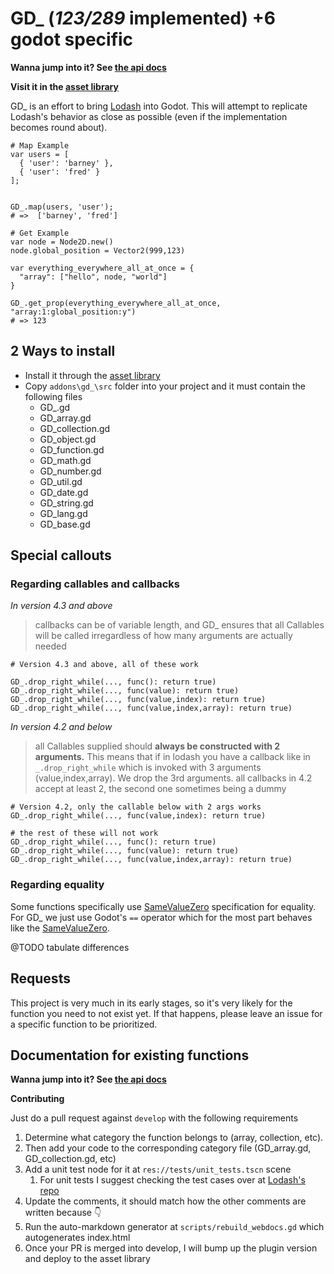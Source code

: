 # GD_ (_123/289_ implemented) +6 godot specific

**Wanna jump into it? See [the api docs](https://accidentallyc.github.io/GD_/)**

**Visit it in the [asset library](https://godotengine.org/asset-library/asset/2486)**

GD_ is an effort to bring [Lodash](https://lodash.com/) into Godot. 
This will attempt to replicate Lodash's behavior as close as possible (even if the implementation becomes round about).

```gdscript
# Map Example
var users = [
  { 'user': 'barney' },
  { 'user': 'fred' }
]; 		 


GD_.map(users, 'user');  
# =>  ['barney', 'fred']

# Get Example
var node = Node2D.new()
node.global_position = Vector2(999,123)

var everything_everywhere_all_at_once = {
  "array": ["hello", node, "world"]
}

GD_.get_prop(everything_everywhere_all_at_once, "array:1:global_position:y")
# => 123
```

## 2 Ways to install

* Install it through the [asset library](https://godotengine.org/asset-library/asset/2486)
* Copy `addons\gd_\src` folder into your project and it must contain the following files
	* GD_.gd
	* GD_array.gd
	* GD_collection.gd
	* GD_object.gd
	* GD_function.gd
	* GD_math.gd
	* GD_number.gd
	* GD_util.gd
	* GD_date.gd
	* GD_string.gd
	* GD_lang.gd
	* GD_base.gd


## Special callouts

### Regarding callables and callbacks

*In version 4.3 and above*
> callbacks can be of variable length, and GD_ ensures that all Callables
> will be called irregardless of how many arguments are actually needed

```gdscript
# Version 4.3 and above, all of these work

GD_.drop_right_while(..., func(): return true)
GD_.drop_right_while(..., func(value): return true)
GD_.drop_right_while(..., func(value,index): return true)
GD_.drop_right_while(..., func(value,index,array): return true)
```

*In version 4.2 and below*
> all Callables supplied should **always be constructed with 2 arguments.**
> This means that if in lodash you have a callback like in `_.drop_right_while`
> which is invoked with 3 arguments (value,index,array). We drop the 3rd arguments.
> all callbacks in 4.2 accept at least 2, the second one sometimes being a dummy

```gdscript
# Version 4.2, only the callable below with 2 args works
GD_.drop_right_while(..., func(value,index): return true)

# the rest of these will not work
GD_.drop_right_while(..., func(): return true)
GD_.drop_right_while(..., func(value): return true)
GD_.drop_right_while(..., func(value,index,array): return true)
```

### Regarding equality

Some functions specifically use [SameValueZero](https://262.ecma-international.org/7.0/#sec-samevaluezero) specification for equality. 
For GD_ we just use Godot's `==` operator which for the most part behaves like the [SameValueZero](https://262.ecma-international.org/7.0/#sec-samevaluezero).

@TODO tabulate differences

## Requests 

This project is very much in its early stages, so it's very likely for the function you need to not exist yet. If that happens, please leave an issue for a specific function to be prioritized.


## Documentation for existing functions

**Wanna jump into it? See [the api docs](https://accidentallyc.github.io/GD_/)**


**Contributing**

Just do a pull request against `develop` with the following requirements
1. Determine what category the function belongs to (array, collection, etc).
1. Then add your code to the corresponding category file (GD_array.gd, GD_collection.gd, etc)
1. Add a unit test node for it at `res://tests/unit_tests.tscn` scene
	1. For unit tests I suggest checking the test cases over at [Lodash's repo](https://github.com/lodash/lodash/tree/main/test)
1. Update the comments, it should match how the other comments are written because  👇
1. Run the auto-markdown generator at `scripts/rebuild_webdocs.gd` which autogenerates index.html
1. Once your PR is merged into develop, I will bump up the plugin version and deploy to the asset library
